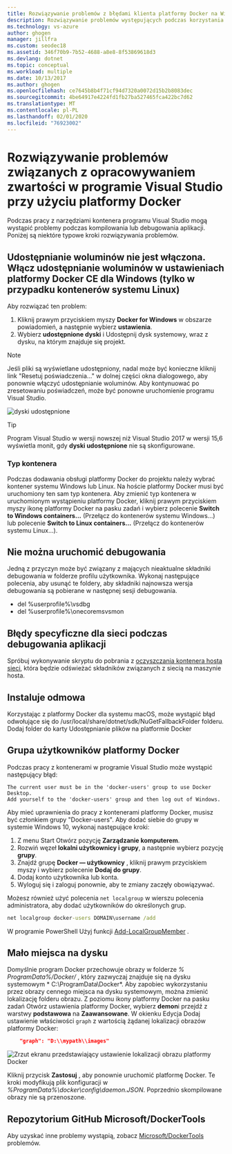```yaml
---
title: Rozwiązywanie problemów z błędami klienta platformy Docker na Windows | Dokumentacja firmy Microsoft
description: Rozwiązywanie problemów występujących podczas korzystania z programu Visual Studio do tworzenia i wdrażania aplikacji sieci Web w systemie Windows przy użyciu programu Visual Studio.
ms.technology: vs-azure
author: ghogen
manager: jillfra
ms.custom: seodec18
ms.assetid: 346f70b9-7b52-4688-a8e8-8f53869618d3
ms.devlang: dotnet
ms.topic: conceptual
ms.workload: multiple
ms.date: 10/13/2017
ms.author: ghogen
ms.openlocfilehash: ce7645b8b4f71cf94d7320a0072d15b2b8083dec
ms.sourcegitcommit: 4be64917e4224fd1fb27ba527465fca422bc7d62
ms.translationtype: MT
ms.contentlocale: pl-PL
ms.lasthandoff: 02/01/2020
ms.locfileid: "76923002"
---
```

# <a name="troubleshoot-visual-studio-development-with-docker"></a>Rozwiązywanie problemów związanych z opracowywaniem zwartości w programie Visual Studio przy użyciu platformy Docker

Podczas pracy z narzędziami kontenera programu Visual Studio mogą wystąpić problemy podczas kompilowania lub debugowania aplikacji. Poniżej są niektóre typowe kroki rozwiązywania problemów.

## <a name="volume-sharing-is-not-enabled-enable-volume-sharing-in-the-docker-ce-for-windows-settings--linux-containers-only"></a>Udostępnianie woluminów nie jest włączona. Włącz udostępnianie woluminów w ustawieniach platformy Docker CE dla Windows (tylko w przypadku kontenerów systemu Linux)

Aby rozwiązać ten problem:

1. Kliknij prawym przyciskiem myszy **Docker for Windows** w obszarze powiadomień, a następnie wybierz **ustawienia**.
1. Wybierz **udostępnione dyski** i Udostępnij dysk systemowy, wraz z dysku, na którym znajduje się projekt.

> [!NOTE]
> Jeśli pliki są wyświetlane udostępniony, nadal może być konieczne kliknij link "Resetuj poświadczenia..." w dolnej części okna dialogowego, aby ponownie włączyć udostępnianie woluminów. Aby kontynuować po zresetowaniu poświadczeń, może być ponowne uruchomienie programu Visual Studio.

![dyski udostępnione](media/troubleshooting-docker-errors/shareddrives.png)

> [!TIP]
> Program Visual Studio w wersji nowszej niż Visual Studio 2017 w wersji 15,6 wyświetla monit, gdy **dyski udostępnione** nie są skonfigurowane.

### <a name="container-type"></a>Typ kontenera

Podczas dodawania obsługi platformy Docker do projektu należy wybrać kontener systemu Windows lub Linux. Na hoście platformy Docker musi być uruchomiony ten sam typ kontenera. Aby zmienić typ kontenera w uruchomionym wystąpieniu platformy Docker, kliknij prawym przyciskiem myszy ikonę platformy Docker na pasku zadań i wybierz polecenie **Switch to Windows containers...** (Przełącz do kontenerów systemu Windows...) lub polecenie **Switch to Linux containers...** (Przełącz do kontenerów systemu Linux...).

## <a name="unable-to-start-debugging"></a>Nie można uruchomić debugowania

Jedną z przyczyn może być związany z mających nieaktualne składniki debugowania w folderze profilu użytkownika. Wykonaj następujące polecenia, aby usunąć te foldery, aby składniki najnowsza wersja debugowania są pobierane w następnej sesji debugowania.

- del %userprofile%\vsdbg
- del %userprofile%\onecoremsvsmon

## <a name="errors-specific-to-networking-when-debugging-your-application"></a>Błędy specyficzne dla sieci podczas debugowania aplikacji

Spróbuj wykonywanie skryptu do pobrania z [oczyszczania kontenera hosta sieci](https://github.com/MicrosoftDocs/Virtualization-Documentation/tree/master/windows-server-container-tools/CleanupContainerHostNetworking), która będzie odświeżać składników związanych z siecią na maszynie hosta.

## <a name="mounts-denied"></a>Instaluje odmowa

Korzystając z platformy Docker dla systemu macOS, może wystąpić błąd odwołujące się do /usr/local/share/dotnet/sdk/NuGetFallbackFolder folderu. Dodaj folder do karty Udostępnianie plików na platformie Docker

## <a name="docker-users-group"></a>Grupa użytkowników platformy Docker

Podczas pracy z kontenerami w programie Visual Studio może wystąpić następujący błąd:

```
The current user must be in the 'docker-users' group to use Docker Desktop. 
Add yourself to the 'docker-users' group and then log out of Windows.
```

Aby mieć uprawnienia do pracy z kontenerami platformy Docker, musisz być członkiem grupy "Docker-users".  Aby dodać siebie do grupy w systemie Windows 10, wykonaj następujące kroki:

1. Z menu Start Otwórz pozycję **Zarządzanie komputerem**.
1. Rozwiń węzeł **lokalni użytkownicy i grupy**, a następnie wybierz pozycję **grupy**.
1. Znajdź grupę **Docker — użytkownicy** , kliknij prawym przyciskiem myszy i wybierz polecenie **Dodaj do grupy**.
1. Dodaj konto użytkownika lub konta.
1. Wyloguj się i zaloguj ponownie, aby te zmiany zaczęły obowiązywać.

Możesz również użyć polecenia `net localgroup` w wierszu polecenia administratora, aby dodać użytkowników do określonych grup.

```cmd
net localgroup docker-users DOMAIN\username /add
```

W programie PowerShell Użyj funkcji [Add-LocalGroupMember](/powershell/module/microsoft.powershell.localaccounts/add-localgroupmember) .

## <a name="low-disk-space"></a>Mało miejsca na dysku

Domyślnie program Docker przechowuje obrazy w folderze *% ProgramData%/Docker/* , który zazwyczaj znajduje się na dysku systemowym * C:\ProgramData\Docker\*. Aby zapobiec wykorzystaniu przez obrazy cennego miejsca na dysku systemowym, można zmienić lokalizację folderu obrazu.  Z poziomu ikony platformy Docker na pasku zadań Otwórz ustawienia platformy Docker, wybierz **demon**i przejdź z warstwy **podstawowa** na **Zaawansowane**. W okienku Edycja Dodaj ustawienie właściwości `graph` z wartością żądanej lokalizacji obrazów platformy Docker:

```json
    "graph": "D:\\mypath\\images"
```

![Zrzut ekranu przedstawiający ustawienie lokalizacji obrazu platformy Docker](media/troubleshooting-docker-errors/docker-settings-image-location.png)

Kliknij przycisk **Zastosuj** , aby ponownie uruchomić platformę Docker. Te kroki modyfikują plik konfiguracji w *%ProgramData%\docker\config\daemon.JSON*. Poprzednio skompilowane obrazy nie są przenoszone.

## <a name="microsoftdockertools-github-repo"></a>Repozytorium GitHub Microsoft/DockerTools

Aby uzyskać inne problemy wystąpią, zobacz [Microsoft/DockerTools](https://github.com/microsoft/dockertools/issues) problemów.